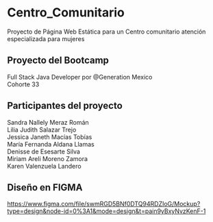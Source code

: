 # Centro_Comunitario
Proyecto de Página Web Estática 
para un Centro comunitario atención especializada para mujeres

## Proyecto del Bootcamp
Full Stack Java Developer por @Generation Mexico <br>
Cohorte 33

## Participantes del proyecto
Sandra Nallely Meraz Román   <br>
Lilia Judith Salazar Trejo   <br>
Jessica Janeth Macías Tobías   <br>
María Fernanda Aldana Llamas   <br>
Denisse de Esesarte Silva   <br>
Miriam Areli Moreno Zamora   <br>
Karen Valenzuela Landero 

## Diseño en FIGMA
https://www.figma.com/file/swmRGD5BNf0DTQ94RDZIoG/Mockup?type=design&node-id=0%3A1&mode=design&t=pain9yBxyNvzKenF-1
